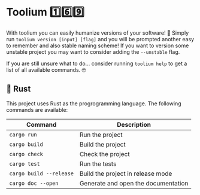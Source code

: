 # Toolium 1️⃣6️⃣9️⃣
With toolium you can easily humanize versions of your software! 🚀 Simply run `toolium version [input] [flag]` and you will be prompted another easy to remember and also stable naming scheme! If you want to version some unstable project you may want to consider adding the `--unstable` flag.

If you are still unsure what to do... consider running `toolium help` to get a list of all available commands. 🤓

## 🦀 Rust
This project uses Rust as the progrogramming language. The following commands are available:

| Command | Description |
| --- | --- |
| `cargo run` | Run the project |
| `cargo build` | Build the project |
| `cargo check` | Check the project |
| `cargo test` | Run the tests |
| `cargo build --release` | Build the project in release mode |
| `cargo doc --open` | Generate and open the documentation |
